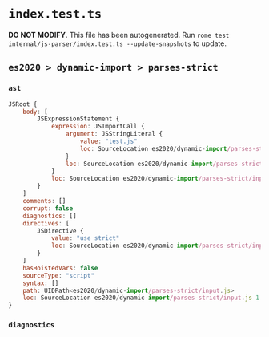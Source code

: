 # `index.test.ts`

**DO NOT MODIFY**. This file has been autogenerated. Run `rome test internal/js-parser/index.test.ts --update-snapshots` to update.

## `es2020 > dynamic-import > parses-strict`

### `ast`

```javascript
JSRoot {
	body: [
		JSExpressionStatement {
			expression: JSImportCall {
				argument: JSStringLiteral {
					value: "test.js"
					loc: SourceLocation es2020/dynamic-import/parses-strict/input.js 3:7-3:16
				}
				loc: SourceLocation es2020/dynamic-import/parses-strict/input.js 3:6-3:17
			}
			loc: SourceLocation es2020/dynamic-import/parses-strict/input.js 3:0-3:18
		}
	]
	comments: []
	corrupt: false
	diagnostics: []
	directives: [
		JSDirective {
			value: "use strict"
			loc: SourceLocation es2020/dynamic-import/parses-strict/input.js 1:0-1:13
		}
	]
	hasHoistedVars: false
	sourceType: "script"
	syntax: []
	path: UIDPath<es2020/dynamic-import/parses-strict/input.js>
	loc: SourceLocation es2020/dynamic-import/parses-strict/input.js 1:0-4:0
}
```

### `diagnostics`

```

```
